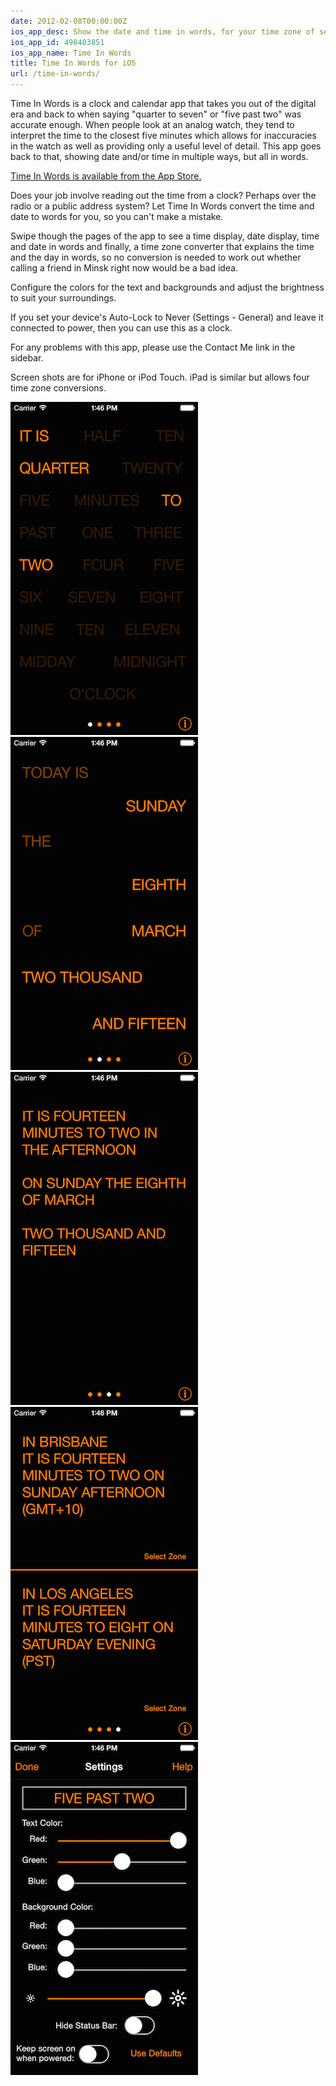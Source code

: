 ```yaml
---
date: 2012-02-08T00:00:00Z
ios_app_desc: Show the date and time in words, for your time zone of selected zones around the world.
ios_app_id: 498403851
ios_app_name: Time In Words
title: Time In Words for iOS
url: /time-in-words/
---
```


Time In Words is a clock and calendar app that takes you out of the digital era
and back to when saying "quarter to seven" or "five past two" was accurate
enough. When people look at an analog watch, they tend to interpret the time to
the closest five minutes which allows for inaccuracies in the watch as well as
providing only a useful level of detail. This app goes back to that, showing
date and/or time in multiple ways, but all in words.

<a href="http://itunes.apple.com/app/time-in-words/id498403851" target="_blank">Time
In Words is available from the App Store.</a>

Does your job involve reading out the time from a clock? Perhaps over the radio
or a public address system? Let Time In Words convert the time and date to words
for you, so you can't make a mistake.

Swipe though the pages of the app to see a time display, date display, time and
date in words and finally, a time zone converter that explains the time and the
day in words, so no conversion is needed to work out whether calling a friend in
Minsk right now would be a bad idea.

Configure the colors for the text and backgrounds and adjust the brightness to
suit your surroundings.

If you set your device's Auto-Lock to Never (Settings - General) and leave it
connected to power, then you can use this as a clock.

For any problems with this app, please use the Contact Me link in the sidebar.

Screen shots are for iPhone or iPod Touch. iPad is similar but allows four time
zone conversions.

<img title="Time" src="/images/TiW-iOS-1.png" alt="Time" /> 
<img title="Date" src="/images/TiW-iOS-2.png" alt="Date" />
<img title="Time and Date" src="/images/TiW-iOS-3.png" alt="Time and Date" /> 
<img title="Time zone conversion" src="/images/TiW-iOS-4.png" alt="Time zone conversion" />
<img title="Settings" src="/images/TiW-iOS-5.png" alt="Settings" />
